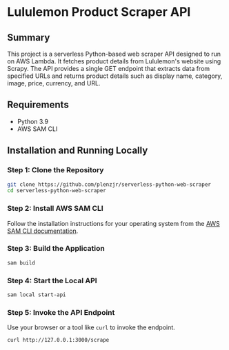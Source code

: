 # Lululemon Product Scraper API

## Summary
This project is a serverless Python-based web scraper API designed to run on AWS Lambda. It fetches product details from Lululemon's website using Scrapy. The API provides a single GET endpoint that extracts data from specified URLs and returns product details such as display name, category, image, price, currency, and URL.

## Requirements
- Python 3.9
- AWS SAM CLI

## Installation and Running Locally

### Step 1: Clone the Repository

```bash
git clone https://github.com/plenzjr/serverless-python-web-scraper
cd serverless-python-web-scraper
```

### Step 2: Install AWS SAM CLI
Follow the installation instructions for your operating system from the [AWS SAM CLI documentation](https://docs.aws.amazon.com/serverless-application-model/latest/developerguide/install-sam-cli.html).

### Step 3: Build the Application
```bash
sam build
```

### Step 4: Start the Local API
```bash
sam local start-api
```

### Step 5: Invoke the API Endpoint
Use your browser or a tool like `curl` to invoke the endpoint.

```bash
curl http://127.0.0.1:3000/scrape
```
